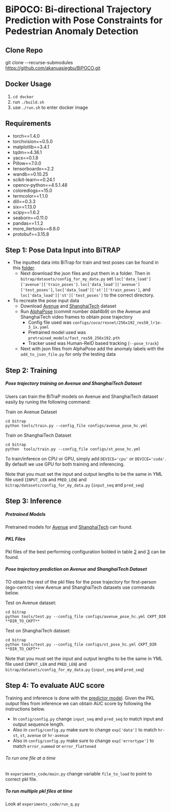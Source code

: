# BiPOCO: Bi-directional Trajectory Prediction with Pose Constraints for Pedestrian Anomaly Detection

## Clone Repo
git clone --recurse-submodules https://github.com/akanuasiegbu/BiPOCO.git



## Docker Usage
1) ```cd docker```
2) run ```./build.sh```
3) use ```./run.sh``` to enter docker image


## Requirements
* torch==1.4.0
* torchvision==0.5.0
* matplotlib==3.4.1 
* tqdm==4.36.1 
* yacs==0.1.8 
* Pillow==7.0.0 
* tensorboardx==2.2 
* wandb==0.10.25 
* scikit-learn==0.24.1 
* opencv-python==4.5.1.48  
* coloredlogs==15.0 
* termcolor==1.1.0 
* dill==0.3.3
* six==1.13.0 
* scipy==1.6.2 
* seaborn==0.11.0
* pandas==1.1.2 
* more_itertools==8.8.0
* protobuf==3.15.8
## Step 1: Pose Data Input into BiTRAP
* The inputted data into BiTrap for train and test poses can be found in this [folder](https://drive.google.com/drive/folders/1oNKUXdYlNP1g7M9T3E1UWERh0lFobKAl?usp=sharing).
  * Next download the json files and put them in a folder. Then in ```bitrap/datasets/config_for_my_data.py``` set ```loc['data_load']['avenue']['train_poses']```.   ```loc['data_load']['avenue']['test_poses']```,  ```loc['data_load']['st']['train_poses']```, and  ```loc['data_load']['st']['test_poses']``` to the correct directory.
* To recreate the pose input data
  * Download [Avenue](http://www.cse.cuhk.edu.hk/leojia/projects/detectabnormal/dataset.html) and [ShanghaiTech](https://svip-lab.github.io/dataset/campus_dataset.html) dataset
  * Run [AlphaPose](https://github.com/MVIG-SJTU/AlphaPose/tree/ddaf4b99327132f7617a768a75f7cb94870ed57c) (commit number ddaf4b9) on the Avenue and ShanghaiTech video frames to obtain pose trajectory
    * Config file used was ```configs/coco/resnet/256x192_res50_lr1e-3_1x.yaml```
    * Pretrained model used was ```pretrained_models/fast_res50_256x192.pth```
    * Tracker used was Human-ReID based tracking (```--pose_track```)
  * Next with json files from AlphaPose add the anomaly labels with the ```add_to_json_file.py``` for only the testing data


## Step 2: Training
##### Pose trajectory training on Avenue and ShanghaiTech Dataset

Users can train the BiTraP models on Avenue and ShanghaiTech dataset easily by runing the following command:

Train on Avenue Dataset
```
cd bitrap
python tools/train.py --config_file configs/avenue_pose_hc.yml
```

Train on ShanghaiTech Dataset
```
cd bitrap
python  tools/train.py --config_file configs/st_pose_hc.yml
```

To train/inferece on CPU or GPU, simply add `DEVICE='cpu'` or  `DEVICE='cuda'`. By default we use GPU for both training and inferencing.

Note that you must set the input and output lengths to be the same in YML file used (```INPUT_LEN``` and ```PRED_LEN```) and ```bitrap/datasets/config_for_my_data.py``` (```input_seq``` and ```pred_seq```)

## Step 3: Inference 

##### Pretrained Models
Pretrained models for [Avenue](https://drive.google.com/drive/folders/1ra1XTB8KpBOy7Xgxg8of3DwjoIJyd9bV?usp=sharing) and [ShanghaiTech](https://drive.google.com/drive/folders/1-vY3MWPaWbwwgWOiOcD-sXXzqHidXYJv?usp=sharing) can found.

##### PKL Files
Pkl files of the best performing configuration bolded in table [2](https://drive.google.com/drive/folders/1jO3RnkvOsR-VLdATyzeMDsGF7mAu5Qdl?usp=sharing) and [3](https://drive.google.com/drive/folders/1ztgVn6Oq2Poq1PpAMzgL9yj00UToXn8K?usp=sharing) can be found.


##### Pose trajectory prediction on Avenue and ShanghaiTech Dataset
TO obtain the rest of the pkl files for the pose trajectory for first-person (ego-centric) view Avenue and ShanghaiTech datasets use commands below. 

Test on Avenue dataset:
```
cd bitrap
python tools/test.py --config_file configs/avenue_pose_hc.yml CKPT_DIR **DIR_TO_CKPT**

```

Test on ShanghaiTech dataset:
```
cd bitrap
python tools/test.py --config_file configs/st_pose_hc.yml CKPT_DIR **DIR_TO_CKPT**
```

Note that you must set the input and output lengths to be the same in YML file used (```INPUT_LEN``` and ```PRED_LEN```) and ```bitrap/datasets/config_for_my_data.py``` (```input_seq``` and ```pred_seq```)



## Step 4: To evaluate AUC score

Training and inference is done with the [predictor model](https://github.com/akanuasiegbu/bitrap). Given the PKL output files from inference we can obtain AUC score by following the instructions below. 

* In ```config/config.py``` change ```input_seq``` and ```pred_seq``` to match input and output sequence length.
* Also in ```config/config.py``` make sure to change ```exp['data']``` to match ```hr-st```, ```st```, ```avenue``` or ```hr-avenue```
* Also in ```config/config.py``` make sure to change ```exp['errortype']``` to match ```error_summed``` or ```error_flattened```
###### To run one file at a time
In ```experiments_code/main.py``` change variable ```file_to_load``` to point to correct pkl file.

##### To run multiple pkl files at time
Look at ```experiments_code/run_q.py```




